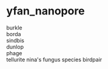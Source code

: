 # yfan_nanopore
burkle   
borda   
sindbis  
dunlop  
phage  
tellurite
nina's fungus species
birdpair

